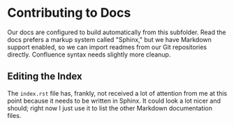 # Contributing to Docs

Our docs are configured to build automatically from this subfolder. Read the docs prefers a markup system called "Sphinx," but we have Markdown support enabled, so we can import readmes from our Git repositories directly. Confluence syntax needs slightly more cleanup.

## Editing the Index

The `index.rst` file has, frankly, not received a lot of attention from me at this point because it needs to be written in Sphinx. It could look a lot nicer and should; right now I just use it to list the other Markdown documentation files.